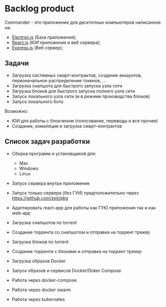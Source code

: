 # Backlog product

Commander - это приложение для десктопных компьютеров написанное на:
- [Electron.js](https://electronjs.org/) (База приложения);
- [React.js](https://electronjs.org/) (ЮИ приложения и веб сервера);
- [Express.js](https://electronjs.org/) (Веб сервер);

## Задачи
- Загрузка системных смарт-контрактов, создание аккаунтов, первоначальное распределение токенов, ...
- Загрузка снапшота для быстрого запуска узла сети
- Загрузка блоков для быстрого запуска полного узла сети
- Запуск локального узла сети (и в режиме производства блоков)
- Запуск локального бота

Возможно:
- ЮИ для работы с блокченом (голосование, переводы и все прочее)
- Создание, комиляция и загрузка смарт-контрактов

## Список задач разработки

- Сборка программ и установщиков для:
  - Mac
  - Windows
  - Linux
- Запуск сервера внутри приложения
- Запуск только сервера (без ГУИ) предположительно через https://github.com/zeit/pkg
- Адаптировать react-app для работы как ГУЮ приложения так и как web-app
- Загрузка снапшотов по torrent
- Создание торрента со снапшотом и отправка на торрент трекер
- Загрузка блоков по torrent
- Создание торрента с блоками и отправка на торрент трекер
- Загрузка образов Docker
- Запуск образов и сервисов Docker/Doker Compose


- Работа через docker-compose
- Работа через docker swarm
- Работа через kubernetes
